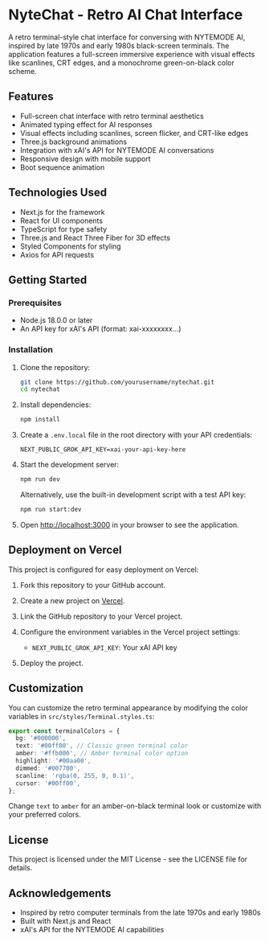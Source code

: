 # NyteChat - Retro AI Chat Interface

A retro terminal-style chat interface for conversing with NYTEMODE AI, inspired by late 1970s and early 1980s black-screen terminals. The application features a full-screen immersive experience with visual effects like scanlines, CRT edges, and a monochrome green-on-black color scheme.

## Features

- Full-screen chat interface with retro terminal aesthetics
- Animated typing effect for AI responses
- Visual effects including scanlines, screen flicker, and CRT-like edges
- Three.js background animations
- Integration with xAI's API for NYTEMODE AI conversations
- Responsive design with mobile support
- Boot sequence animation

## Technologies Used

- Next.js for the framework
- React for UI components
- TypeScript for type safety
- Three.js and React Three Fiber for 3D effects
- Styled Components for styling
- Axios for API requests

## Getting Started

### Prerequisites

- Node.js 18.0.0 or later
- An API key for xAI's API (format: xai-xxxxxxxx...)

### Installation

1. Clone the repository:
   ```bash
   git clone https://github.com/yourusername/nytechat.git
   cd nytechat
   ```

2. Install dependencies:
   ```bash
   npm install
   ```

3. Create a `.env.local` file in the root directory with your API credentials:
   ```
   NEXT_PUBLIC_GROK_API_KEY=xai-your-api-key-here
   ```

4. Start the development server:
   ```bash
   npm run dev
   ```
   
   Alternatively, use the built-in development script with a test API key:
   ```bash
   npm run start:dev
   ```

5. Open [http://localhost:3000](http://localhost:3000) in your browser to see the application.

## Deployment on Vercel

This project is configured for easy deployment on Vercel:

1. Fork this repository to your GitHub account.

2. Create a new project on [Vercel](https://vercel.com).

3. Link the GitHub repository to your Vercel project.

4. Configure the environment variables in the Vercel project settings:
   - `NEXT_PUBLIC_GROK_API_KEY`: Your xAI API key

5. Deploy the project.

## Customization

You can customize the retro terminal appearance by modifying the color variables in `src/styles/Terminal.styles.ts`:

```typescript
export const terminalColors = {
  bg: '#000000',
  text: '#00ff00', // Classic green terminal color
  amber: '#ffb000', // Amber terminal color option
  highlight: '#00aa00',
  dimmed: '#007700',
  scanline: 'rgba(0, 255, 0, 0.1)',
  cursor: '#00ff00',
};
```

Change `text` to `amber` for an amber-on-black terminal look or customize with your preferred colors.

## License

This project is licensed under the MIT License - see the LICENSE file for details.

## Acknowledgements

- Inspired by retro computer terminals from the late 1970s and early 1980s
- Built with Next.js and React
- xAI's API for the NYTEMODE AI capabilities

